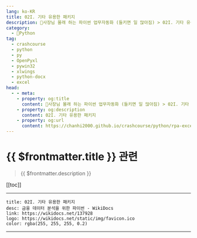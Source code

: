 ```yaml
---
lang: ko-KR
title: 02I. 기타 유용한 패키지 
description: 🐍사장님 몰래 하는 파이썬 업무자동화 (들키면 일 많아짐) > 02I. 기타 유용한 패키지 
category:
  - 🐍Python
tag: 
  - crashcourse
  - python
  - py
  - OpenPyxl
  - pywin32
  - xlwings
  - python-docx
  - excel
head:
  - - meta:
    - property: og:title
      content: 🐍사장님 몰래 하는 파이썬 업무자동화 (들키면 일 많아짐) > 02I. 기타 유용한 패키지 
    - property: og:description
      content: 02I. 기타 유용한 패키지 
    - property: og:url
      content: https://chanhi2000.github.io/crashcourse/python/rpa-excel/02i.html
---
```


# {{ $frontmatter.title }} 관련

> {{ $frontmatter.description }}

[[toc]]

---

```component VPCard
title: 02I. 기타 유용한 패키지
desc: 금융 데이터 분석을 위한 파이썬 - WikiDocs
link: https://wikidocs.net/137928
logo: https://wikidocs.net/static/img/favicon.ico
color: rgba(255, 255, 255, 0.2)
```

---

<TagLinks />
